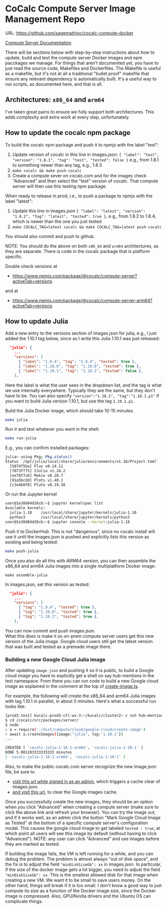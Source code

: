 # CoCalc Compute Server Image Management Repo

URL: https://github.com/sagemathinc/cocalc-compute-docker

[Compute Server Documentation](https://doc.cocalc.com/compute_server.html)

There will be sections below with step-by-step instructions
about how to update, build and test the compute server Docker images and npm pacckages we manage. For things that aren't documented yet, you have to
just read the source code, Makefiles and Dockerfiles. The Makefile is useful as a makefile, but it's not at all a traditional "bullet proof" makefile that ensure any relevant dependency is automatically built. It's a useful way to run scripts, as documented here, and that is all.

## Architectures: `x86_64` and `arm64`

I've taken great pains to ensure we fully support both architectures. This adds complexity and extra work at every step, unfortunately.

## How to update the cocalc npm package

To build the cocalc npm package and push it to npmjs with the label "test":

1. Update version of cocalc in this line in images.json: `{ "label": "test", "version": "1.8.1", "tag": "test", "tested": false }`
   e.g., from 1.8.1 to something newer than any tag, e.g., 1.8.3
2. `make cocalc && make push-cocalc`
3. Create a compute sever on cocalc.com and for the images check "Advanced" and then select the "test" version of cocalc. That compute server will then use this testing npm package.

When ready to release in prod, i.e., to push a package to npmjs with the label "latest":

1. Update this line in images.json `{ "label": "latest", "version": "1.8.2", "tag": "latest", "tested": true }`,
   e.g., from 1.8.2 to 1.8.4, which is newer than the one you just tested
2. `make COCALC_TAG=latest cocalc && make COCALC_TAG=latest push-cocalc`

You should also commit and push to github.

NOTE: You should do the above on both `x86_64` and `arm64` architectures, as they are separate. There is code in the cocalc package that is platform specific.

Double check versions at

- https://www.npmjs.com/package/@cocalc/compute-server?activeTab=versions

and at

- https://www.npmjs.com/package/@cocalc/compute-server-arm64?activeTab=versions

## How to update Julia

Add a new entry to the versions section of images.json for julia, e.g.,
I just added the 1.10.1 tag below, since as I write this Julia 1.10.1 was just released:

```json
  "julia": {
    ...
    "versions": [
      { "label": "1.9.4", "tag": "1.9.4", "tested": true },
      { "label": "1.10.0", "tag": "1.10.0", "tested": true },
      { "label": "1.10.1", "tag": "1.10.1", "tested": false },
    ],
```
Here the label is what the user sees in the dropdown list, and the tag is what we use internally everywhere. Typically they are the same, but they don't have to be.  You can also specify `"version":"1.10.1", "tag":"1.10.1.p1"` if you want to build Julia version 1.10.1, but use the tag `1.10.1.p1`.

Build the Julia Docker image, which should take 10-15 minutes.

```sh
make julia
```

Run it and test whatever you want in the shell:

```sh
make run-julia
```

E.g., you can confirm installed packages:

```sh
julia> using Pkg; Pkg.status()
Status `/opt/julia/local/share/julia/environments/v1.10/Project.toml`
  [587475ba] Flux v0.14.11
  [7073ff75] IJulia v1.24.2
  [ee78f7c6] Makie v0.20.7
  [91a5bcdd] Plots v1.40.1
  [c3e4b0f8] Pluto v0.19.38
```

Or run the Jupyter kernel

```sh
user@1e38d84d26cb:~$ jupyter kernelspec list
Available kernels:
  julia-1.10    /usr/local/share/jupyter/kernels/julia-1.10
  python3       /usr/local/share/jupyter/kernels/python3
user@1e38d84d26cb:~$ jupyter console --kernel=julia-1.10
```

Push it to DockerHub. This is not "dangerous", since no cocalc install
will use it until the images.json is pushed and explicitly lists this
version as existing and being tested:

```sh
make push-julia
```

Once you also do all this with ARM64 version, you can then assemble the x86_64 and arm64 Julia images into a single multiplatform Docker image:

```
make assemble-julia
```

In images.json, set this version as tested:

```json
  "julia": {
    ...
    "versions": [
      { "tag": "1.9.4", "tested": true },
      { "tag": "1.10.0", "tested": true },
      { "tag": "1.10.1", "tested": true },
    ],
```

You can now commit and push images.json.  
What this does is make it so on-prem compute server users get
this new version of the Julia image. Google cloud users still get
the latest version that was built and tested as a premade image there.

### Building a new Google Cloud Julia image

After updating `image.json` and pushing it so it is public, to build a
Google cloud image you have to explicitly get a shell on say hub-mentions in
the test namespace.
From there you can run code to build a new Google cloud image as explained in the comment at the top of [create-image.ts](https://github.com/sagemathinc/cocalc/blob/master/src/packages/server/compute/cloud/google-cloud/create-image.ts).

For example, the following will create the x86_64 and arm64 Julia images with tag 1.10.1 in parallel, in about 5 minutes. Here's what a successful run looks like:

```sh
[prod3.test] kucalc-prod3-ctl-ws-3:~/kucalc/cluster2> c ssh hub-mentions
$ cd /cocalc/src/packages/server/
$ node
> a = require('./dist/compute/cloud/google-cloud/create-image')
> await a.createImages({image:"julia", tag:'1.10.1'})
...

CREATED [ 'cocalc-julia-1-10-1-arm64', 'cocalc-julia-1-10-1' ]
DONE 5.081283333333333 minutes
[ 'cocalc-julia-1-10-1-arm64', 'cocalc-julia-1-10-1' ]
```

Also, to make the public cocalc.com server recognize the new image.json file, be sure to

- [visit this url while signed in as an admin](https://cocalc.com/api/v2/compute/get-images?ttl=0), which triggers a cache clear of images.json.
- [and visit this url](https://cocalc.com/api/v2/compute/get-images-google?ttl=0), to clear the Google images cache.

Once you successfully create the new images, they should be an option when you click "Advanced" when creating a compute server (make sure to click the above link and refresh your browser). You can try the image out, and if it works well, as an admin click the button "Mark Google Cloud Image as Tested" at the bottom of a specific compute server's configuration modal. This causes the google cloud image to get labeled `tested : true`, at which point all users will see this image by default (without having to click "Advanced"). NOTE: any user can click "Advanced" and use images before they are marked as tested.

If building the image fails, the VM is left running for a while, and you can debug the problem. The problem is almost always "out of disk space", and the fix is to adjust the field `"minDiskSizeGb": xx` in images.json. In particular, if the size of the docker image gets a lot bigger, you need to adjust the field `"minDiskSizeGb": xx`. This is the smallest allowed disk for that image when creating a new VM. We want it to be small to save users money. On the other hand, things will break if it is too small. I don't know a good way to just compute its size as a function of the Docker image size, since the Docker image is compressed. Also, GPU/Nvidia drivers and the Ubuntu OS can complicate things.

